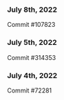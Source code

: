 ### July 8th, 2022

Commit #107823

### July 5th, 2022

Commit #314353


### July 4th, 2022

Commit #72281
